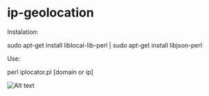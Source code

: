 # ip-geolocation

Instalation:

sudo apt-get install liblocal-lib-perl |
sudo apt-get install libjson-perl

Use:

perl iplocator.pl [domain or ip]

![Alt text](https://cloud.githubusercontent.com/assets/19607041/20568186/e792cc6a-b19b-11e6-9243-5e4bc385cd8f.png "DEMO")


